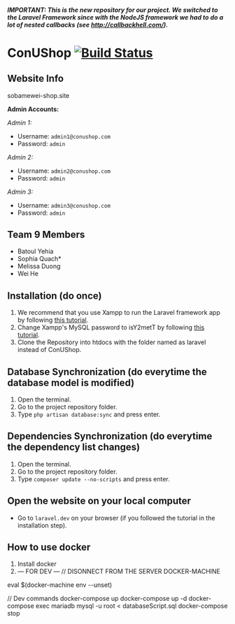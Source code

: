 ##### IMPORTANT: This is the new repository for our project. We switched to the Laravel Framework since with the NodeJS framework we had to do a lot of nested callbacks (see http://callbackhell.com/).

# ConUShop [![Build Status](https://travis-ci.com/z-alex/ConUShop.svg?token=epYMsfdC5GNowz3V2jMd&branch=master)](https://travis-ci.com/z-alex/ConUShop)

## Website Info
sobamewei-shop.site

**Admin Accounts:**

*Admin 1:*
- Username: ```admin1@conushop.com```
- Password: ```admin```

*Admin 2:*
- Username: ```admin2@conushop.com```
- Password: ```admin```

*Admin 3:*
- Username: ```admin3@conushop.com```
- Password: ```admin```

## Team 9 Members
- Batoul Yehia
- Sophia Quach*
- Melissa Duong
- Wei He

## Installation (do once)
1) We recommend that you use Xampp to run the Laravel framework app by following [this tutorial](https://www.codementor.io/magarrent/how-to-install-laravel-5-xampp-windows-du107u9ji).
2) Change Xampp's MySQL password to isY2metT by following [this tutorial](https://www.roodex.com/blog/change-password-phpmyadmin-mysql-xampp/).
3) Clone the Repository into htdocs with the folder named as laravel instead of ConUShop.

## Database Synchronization (do everytime the database model is modified)
1) Open the terminal.
2) Go to the project repository folder.
3) Type ```php artisan database:sync``` and press enter.

## Dependencies Synchronization (do everytime the dependency list changes)
1) Open the terminal.
2) Go to the project repository folder.
3) Type ```composer update --no-scripts``` and press enter.

## Open the website on your local computer
- Go to ```laravel.dev``` on your browser (if you followed the tutorial in the installation step).

## How to use docker
1) Install docker
2) — FOR DEV —
// DISONNECT FROM THE SERVER DOCKER-MACHINE

eval $(docker-machine env --unset)

// Dev commands
docker-compose up
docker-compose up -d
docker-compose exec mariadb mysql -u root < databaseScript.sql
docker-compose stop
